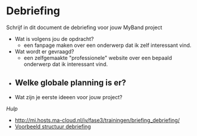 # Debriefing

Schrijf in dit document de debriefing voor jouw MyBand project

* Wat is volgens jou de opdracht?
  - een fanpage maken over een onderwerp dat ik zelf interessant vind.
* Wat wordt er gevraagd?
  - een zelfgemaakte "professionele" website over een bepaald onderwerp dat ik interessant vind.
* Welke globale planning is er?
  - 
* Wat zijn je eerste ideeen voor jouw project?

*Hulp*
* http://mi.hosts.ma-cloud.nl/iv/fase3/trainingen/briefing_debriefing/
* [Voorbeeld structuur debriefing](http://members.quicknet.nl/p.devries1/OpzetDebriefing.pdf)
